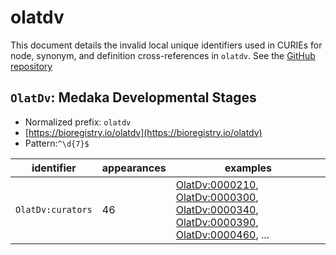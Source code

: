 # olatdv

This document details the invalid local unique identifiers used in CURIEs
for node, synonym, and definition cross-references in `olatdv`. See the [GitHub repository](https://github.com/obophenotype/developmental-stage-ontologies)


## `OlatDv`: Medaka Developmental Stages

- Normalized prefix: `olatdv`
- [https://bioregistry.io/olatdv](https://bioregistry.io/olatdv)
- Pattern:`^\d{7}$`

| identifier        |   appearances | examples                                                                                                                                                                                                                                                                                         |
|-------------------|---------------|--------------------------------------------------------------------------------------------------------------------------------------------------------------------------------------------------------------------------------------------------------------------------------------------------|
| `OlatDv:curators` |            46 | [OlatDv:0000210](https://bioregistry.io/OlatDv:0000210), [OlatDv:0000300](https://bioregistry.io/OlatDv:0000300), [OlatDv:0000340](https://bioregistry.io/OlatDv:0000340), [OlatDv:0000390](https://bioregistry.io/OlatDv:0000390), [OlatDv:0000460](https://bioregistry.io/OlatDv:0000460), ... |

